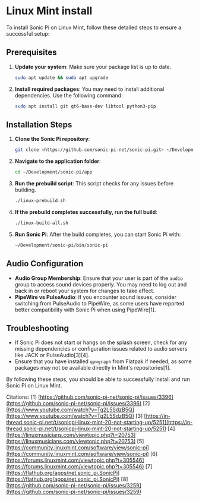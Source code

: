 # Linux Mint install

To install Sonic Pi on Linux Mint, follow these detailed steps to ensure a successful setup:

## Prerequisites

1. **Update your system**: Make sure your package list is up to date.
    
    ```bash
    sudo apt update && sudo apt upgrade
    
    ```
    
2. **Install required packages**: You may need to install additional dependencies. Use the following command:
    
    ```bash
    sudo apt install git qt6-base-dev libtool python3-pip
    
    ```
    

## Installation Steps

1. **Clone the Sonic Pi repository**:
    
    ```bash
    git clone <https://github.com/sonic-pi-net/sonic-pi.git> ~/Development/sonic-pi
    
    ```
    
2. **Navigate to the application folder**:
    
    ```bash
    cd ~/Development/sonic-pi/app
    
    ```
    
3. **Run the prebuild script**: This script checks for any issues before building.
    
    ```bash
    ./linux-prebuild.sh
    
    ```
    
4. **If the prebuild completes successfully, run the full build**:
    
    ```bash
    ./linux-build-all.sh
    
    ```
    
5. **Run Sonic Pi**: After the build completes, you can start Sonic Pi with:
    
    ```bash
    ~/Development/sonic-pi/bin/sonic-pi
    
    ```
    

## Audio Configuration

- **Audio Group Membership**: Ensure that your user is part of the `audio` group to access sound devices properly. You may need to log out and back in or reboot your system for changes to take effect.
- **PipeWire vs PulseAudio**: If you encounter sound issues, consider switching from PulseAudio to PipeWire, as some users have reported better compatibility with Sonic Pi when using PipeWire[1].

## Troubleshooting

- If Sonic Pi does not start or hangs on the splash screen, check for any missing dependencies or configuration issues related to audio servers like JACK or PulseAudio[3][4].
- Ensure that you have installed `qpwgraph` from Flatpak if needed, as some packages may not be available directly in Mint's repositories[1].

By following these steps, you should be able to successfully install and run Sonic Pi on Linux Mint.

Citations:
[1] [https://github.com/sonic-pi-net/sonic-pi/issues/3396](https://github.com/sonic-pi-net/sonic-pi/issues/3396)
[2] [https://www.youtube.com/watch?v=Tg2L5SdzB5Q](https://www.youtube.com/watch?v=Tg2L5SdzB5Q)
[3] [https://in-thread.sonic-pi.net/t/sonicpi-linux-mint-20-not-starting-up/5251](https://in-thread.sonic-pi.net/t/sonicpi-linux-mint-20-not-starting-up/5251)
[4] [https://linuxmusicians.com/viewtopic.php?t=20753](https://linuxmusicians.com/viewtopic.php?t=20753)
[5] [https://community.linuxmint.com/software/view/sonic-pi](https://community.linuxmint.com/software/view/sonic-pi)
[6] [https://forums.linuxmint.com/viewtopic.php?t=305546](https://forums.linuxmint.com/viewtopic.php?t=305546)
[7] [https://flathub.org/apps/net.sonic_pi.SonicPi](https://flathub.org/apps/net.sonic_pi.SonicPi)
[8] [https://github.com/sonic-pi-net/sonic-pi/issues/3259](https://github.com/sonic-pi-net/sonic-pi/issues/3259)
